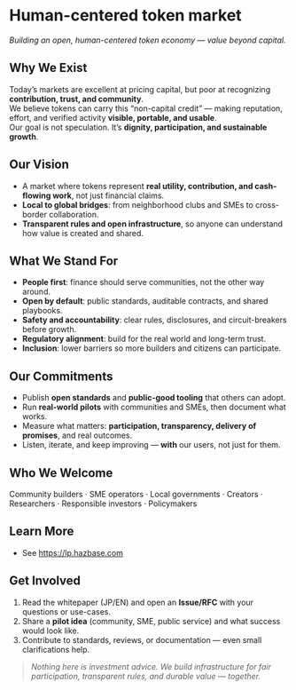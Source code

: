 # Human-centered token market

*Building an open, human-centered token economy — value beyond capital.*

## Why We Exist
Today’s markets are excellent at pricing capital, but poor at recognizing **contribution, trust, and community**.  
We believe tokens can carry this “non-capital credit” — making reputation, effort, and verified activity **visible, portable, and usable**.  
Our goal is not speculation. It’s **dignity, participation, and sustainable growth**.

## Our Vision
- A market where tokens represent **real utility, contribution, and cash-flowing work**, not just financial claims.  
- **Local to global bridges**: from neighborhood clubs and SMEs to cross-border collaboration.  
- **Transparent rules and open infrastructure**, so anyone can understand how value is created and shared.

## What We Stand For
- **People first**: finance should serve communities, not the other way around.  
- **Open by default**: public standards, auditable contracts, and shared playbooks.  
- **Safety and accountability**: clear rules, disclosures, and circuit-breakers before growth.  
- **Regulatory alignment**: build for the real world and long-term trust.  
- **Inclusion**: lower barriers so more builders and citizens can participate.

## Our Commitments
- Publish **open standards** and **public-good tooling** that others can adopt.  
- Run **real-world pilots** with communities and SMEs, then document what works.  
- Measure what matters: **participation, transparency, delivery of promises**, and real outcomes.  
- Listen, iterate, and keep improving — **with** our users, not just for them.

## Who We Welcome
Community builders · SME operators · Local governments · Creators · Researchers · Responsible investors · Policymakers

## Learn More
- See https://lp.hazbase.com

## Get Involved
1. Read the whitepaper (JP/EN) and open an **Issue/RFC** with your questions or use-cases.  
2. Share a **pilot idea** (community, SME, public service) and what success would look like.  
3. Contribute to standards, reviews, or documentation — even small clarifications help.

> *Nothing here is investment advice. We build infrastructure for fair participation, transparent rules, and durable value — together.*
